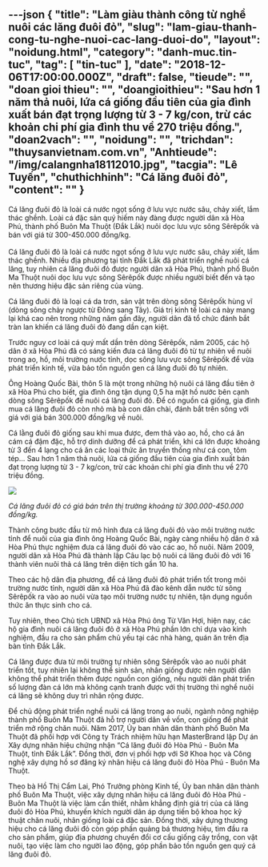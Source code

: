 ---json
{
    "title": "Làm giàu thành công từ nghề nuôi các lăng đuôi đỏ",
    "slug": "lam-giau-thanh-cong-tu-nghe-nuoi-cac-lang-duoi-do",
    "layout": "noidung.html",
    "category": "danh-muc.tin-tuc",
    "tag": [
        "tin-tuc"
    ],
    "date": "2018-12-06T17:00:00.000Z",
    "draft": false,
    "tieude": "",
    "doan gioi thieu": "",
    "doangioithieu": "Sau hơn 1 năm thả nuôi, lứa cá giống đầu tiên của gia đình xuất bán đạt trọng lượng từ 3 - 7 kg/con, trừ các khoản chi phí gia đình thu về 270 triệu đồng.",
    "doan2vach": "",
    "noidung": "",
    "trichdan": "thuysanvietnam.com.vn",
    "Anhtieude": "/img/calangnha18112010.jpg",
    "tacgia": "Lê Tuyến",
    "chuthichhinh": "Cá lăng đuôi đỏ",
    "__content__": ""
}
---
<p>C&aacute; lăng đu&ocirc;i đỏ l&agrave; lo&agrave;i c&aacute; nước ngọt sống ở lưu vực nước s&acirc;u, chảy xiết, lắm th&aacute;c ghềnh. Lo&agrave;i c&aacute; đặc sản qu&yacute; hiếm n&agrave;y đ&agrave;ng được người d&acirc;n x&atilde; H&ograve;a Ph&uacute;, th&agrave;nh phố Bu&ocirc;n Ma Thuột (Đắk Lắk) nu&ocirc;i dọc lưu vực s&ocirc;ng S&ecirc;r&ecirc;pốk v&agrave; b&aacute;n với gi&aacute; từ 300-450.000 đồng/kg.<br />
<br />
C&aacute; lăng đu&ocirc;i đỏ l&agrave; lo&agrave;i c&aacute; nước ngọt sống ở lưu vực nước s&acirc;u, chảy xiết, lắm th&aacute;c ghềnh. Nhiều địa phương tại tỉnh Đắk Lắk đ&atilde; ph&aacute;t triển nghề nu&ocirc;i c&aacute; lăng, tuy nhi&ecirc;n c&aacute; lăng đu&ocirc;i đỏ được người d&acirc;n x&atilde; H&ograve;a Ph&uacute;, th&agrave;nh phố Bu&ocirc;n Ma Thuột nu&ocirc;i dọc lưu vực s&ocirc;ng S&ecirc;r&ecirc;pốk được nhiều người biết đến v&agrave; tạo n&ecirc;n thương hiệu đặc sản ri&ecirc;ng của v&ugrave;ng.</p>

<p>C&aacute; lăng đu&ocirc;i đỏ l&agrave; loại c&aacute; da trơn, sản vật tr&ecirc;n d&ograve;ng s&ocirc;ng S&ecirc;r&ecirc;pốk h&ugrave;ng vĩ (d&ograve;ng s&ocirc;ng chảy ngược từ Đ&ocirc;ng sang T&acirc;y). Gi&aacute; trị kinh tế lo&agrave;i c&aacute; n&agrave;y mang lại kh&aacute; cao n&ecirc;n trong những năm gần đ&acirc;y, người d&acirc;n đ&atilde; tổ chức đ&aacute;nh bắt tr&agrave;n lan khiến c&aacute; lăng đu&ocirc;i đỏ đang dần cạn kiệt.</p>

<p>Trước nguy cơ lo&agrave;i c&aacute; qu&yacute; mất dần tr&ecirc;n d&ograve;ng S&ecirc;r&ecirc;pốk, năm 2005, c&aacute;c hộ d&acirc;n ở x&atilde; H&ograve;a Ph&uacute; đ&atilde; c&oacute; s&aacute;ng kiến đưa c&aacute; lăng đu&ocirc;i đỏ từ tự nhi&ecirc;n về nu&ocirc;i trong ao, hồ, m&ocirc;i trường nước tỉnh, dọc s&ocirc;ng lưu vực s&ocirc;ng S&ecirc;r&ecirc;pốk để vừa ph&aacute;t triển kinh tế, vừa bảo tồn nguồn gen c&aacute; lăng đu&ocirc;i đỏ tự nhi&ecirc;n.</p>

<p>&Ocirc;ng Ho&agrave;ng Quốc B&agrave;i, th&ocirc;n 5 l&agrave; một trong những hộ nu&ocirc;i c&aacute; lăng đầu ti&ecirc;n ở x&atilde; H&ograve;a Ph&uacute; cho biết, gia đ&igrave;nh &ocirc;ng tận dụng 0,5 ha mặt hồ nước b&ecirc;n cạnh d&ograve;ng s&ocirc;ng S&ecirc;r&ecirc;pốk để nu&ocirc;i c&aacute; lăng đu&ocirc;i đỏ. Để c&oacute; nguồn c&aacute; giống, gia đ&igrave;nh mua c&aacute; lăng đu&ocirc;i đỏ c&ograve;n nhỏ m&agrave; b&agrave; con d&acirc;n ch&agrave;i, đ&aacute;nh bắt tr&ecirc;n s&ocirc;ng với gi&aacute; với gi&aacute; b&aacute;n 300.000 đồng/kg về nu&ocirc;i.</p>

<p>C&aacute; lằng đu&ocirc;i đỏ giống sau khi mua được, đem thả v&agrave;o ao, hồ, cho c&aacute; ăn c&aacute;m c&aacute; đậm đặc, hỗ trợ dinh dưỡng để c&aacute; ph&aacute;t triển, khi c&aacute; lớn được khoảng từ 3 đến 4 lạng cho c&aacute; ăn c&aacute;c loại thức ăn truyền thống như c&aacute; con, t&ocirc;m t&eacute;p... Sau hơn 1 năm thả nu&ocirc;i, lứa c&aacute; giống đầu ti&ecirc;n của gia đ&igrave;nh xuất b&aacute;n đạt trọng lượng từ 3 - 7 kg/con, trừ c&aacute;c khoản chi ph&iacute; gia đ&igrave;nh thu về 270 triệu đồng.</p>

<p><img src="http://enternews.vn/media/uploaded/344/2018/12/05/duoidonhuson2.jpg" /></p>

<p><em>C&aacute; lăng đu&ocirc;i đỏ c&oacute; gi&aacute; b&aacute;n tr&ecirc;n thị trường khoảng từ 300.000-450.000 đồng/kg.&nbsp;</em></p>

<p>Th&agrave;nh c&ocirc;ng bước đầu từ m&ocirc; h&igrave;nh đưa c&aacute; lăng đu&ocirc;i đỏ v&agrave;o m&ocirc;i trường nước tỉnh để nu&ocirc;i của gia đ&igrave;nh &ocirc;ng Ho&agrave;ng Quốc B&agrave;i, ng&agrave;y c&agrave;ng nhiều hộ d&acirc;n ở x&atilde; H&ograve;a Ph&uacute; thực nghiệm đưa c&aacute; lăng đu&ocirc;i đỏ v&agrave;o c&aacute;c ao, hồ nu&ocirc;i. Năm 2009, người d&acirc;n x&atilde; H&ograve;a Ph&uacute; đ&atilde; th&agrave;nh lập C&acirc;u lạc bộ nu&ocirc;i c&aacute; lăng đu&ocirc;i đỏ với 16 th&agrave;nh vi&ecirc;n nu&ocirc;i thả c&aacute; lăng tr&ecirc;n diện t&iacute;ch gần 10 ha.</p>

<p>Theo c&aacute;c hộ d&acirc;n địa phương, để c&aacute; lăng đu&ocirc;i đỏ ph&aacute;t triển tốt trong m&ocirc;i trường nước tỉnh, người d&acirc;n x&atilde; H&ograve;a Ph&uacute; đ&atilde; đ&agrave;o k&ecirc;nh dẫn nước từ s&ocirc;ng S&ecirc;r&ecirc;pốk ra v&agrave;o ao nu&ocirc;i vừa tạo m&ocirc;i trường nước tự nhi&ecirc;n, tận dụng nguồn thức ăn thực sinh cho c&aacute;.</p>

<p>Tuy nhi&ecirc;n, theo Chủ tịch UBND x&atilde; H&ograve;a Ph&uacute; &ocirc;ng Từ Văn Hợi, hiện nay, c&aacute;c hộ gia đ&igrave;nh nu&ocirc;i c&aacute; lăng đu&ocirc;i đỏ ở x&atilde; H&ograve;a Ph&uacute; phần lớn chỉ dựa v&agrave;o kinh nghiệm, đầu ra cho sản phẩm chủ yếu tại c&aacute;c nh&agrave; h&agrave;ng, qu&aacute;n ăn tr&ecirc;n địa b&agrave;n tỉnh Đắk Lắk.</p>

<p>C&aacute; lăng được đưa từ m&ocirc;i trường tự nhi&ecirc;n s&ocirc;ng S&ecirc;r&ecirc;pốk v&agrave;o ao nu&ocirc;i ph&aacute;t triển tốt, tuy nhi&ecirc;n lại kh&ocirc;ng thể sinh sản, nh&acirc;n giống được n&ecirc;n người d&acirc;n kh&ocirc;ng thể ph&aacute;t triển th&ecirc;m được nguồn con giống, nếu người d&acirc;n ph&aacute;t triển số lượng đ&agrave;n c&aacute; lớn m&agrave; kh&ocirc;ng cạnh tranh được với thị trường th&igrave; nghề nu&ocirc;i c&aacute; lăng sẽ kh&ocirc;ng duy tr&igrave; nh&acirc;n rộng được.</p>

<p>Để chủ động ph&aacute;t triển nghề nu&ocirc;i c&aacute; lăng trong ao nu&ocirc;i, ng&agrave;nh n&ocirc;ng nghiệp th&agrave;nh phố Bu&ocirc;n Ma Thuột đ&atilde; hỗ trợ người d&acirc;n về vốn, con giống để ph&aacute;t triển mở rộng chăn nu&ocirc;i. Năm 2017, Ủy ban nh&acirc;n d&acirc;n th&agrave;nh phố Bu&ocirc;n Ma Thuột đ&atilde; phối hợp với C&ocirc;ng ty Tr&aacute;ch nhiệm hữu hạn MasterBrand lập Dự &aacute;n X&acirc;y dựng nh&atilde;n hiệu chứng nhận &ldquo;C&aacute; lăng đu&ocirc;i đỏ H&ograve;a Ph&uacute; - Bu&ocirc;n Ma Thuột, tỉnh Đắk Lắk&rdquo;. Đồng thời, đơn vị phối hợp với Sở Khoa học v&agrave; C&ocirc;ng nghệ x&acirc;y dựng hồ sơ đăng k&yacute; nh&atilde;n hiệu c&aacute; lăng đu&ocirc;i đỏ H&ograve;a Ph&uacute; - Bu&ocirc;n Ma Thuột.</p>

<p>Theo b&agrave; Hồ Thị Cẩm Lai, Ph&oacute; Trưởng ph&ograve;ng Kinh tế, Ủy ban nh&acirc;n d&acirc;n th&agrave;nh phố Bu&ocirc;n Ma Thuột, việc x&acirc;y dựng nh&atilde;n hiệu c&aacute; lăng đu&ocirc;i đỏ H&ograve;a Ph&uacute; - Bu&ocirc;n Ma Thuột l&agrave; việc l&agrave;m cần thiết, nhằm khẳng định gi&aacute; trị của c&aacute; lăng đu&ocirc;i đỏ H&ograve;a Ph&uacute;, khuyến kh&iacute;ch người d&acirc;n &aacute;p dụng tiến bộ khoa học kỹ thuật chăn nu&ocirc;i, nh&acirc;n giống lo&agrave;i c&aacute; đặc sản. Đồng thời, x&acirc;y dựng thương hiệu cho c&aacute; lăng đu&ocirc;i đỏ c&ograve;n g&oacute;p phần quảng b&aacute; thương hiệu, t&igrave;m đầu ra cho sản phẩm, gi&uacute;p địa phương chuyển đổi cơ cấu giống c&acirc;y trồng, con vật nu&ocirc;i, tạo việc l&agrave;m cho người lao động, g&oacute;p phần bảo tồn nguồn gen qu&yacute; c&aacute; lăng đu&ocirc;i đỏ.</p>
